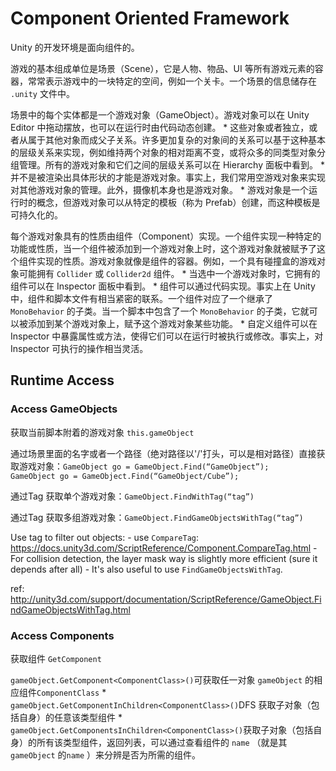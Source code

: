 # Component Oriented Framework

Unity 的开发环境是面向组件的。

游戏的基本组成单位是场景（Scene），它是人物、物品、UI 等所有游戏元素的容器，常常表示游戏中的一块特定的空间，例如一个关卡。一个场景的信息储存在 `.unity` 文件中。

场景中的每个实体都是一个游戏对象（GameObject）。游戏对象可以在 Unity Editor 中拖动摆放，也可以在运行时由代码动态创建。
    * 这些对象或者独立，或者从属于其他对象而成父子关系。许多更加复杂的对象间的关系可以基于这种基本的层级关系来实现，例如维持两个对象的相对距离不变，或将众多的同类型对象分组管理。所有的游戏对象和它们之间的层级关系可以在 Hierarchy 面板中看到。
    * 并不是被渲染出具体形状的才能是游戏对象。事实上，我们常用空游戏对象来实现对其他游戏对象的管理。此外，摄像机本身也是游戏对象。
    * 游戏对象是一个运行时的概念，但游戏对象可以从特定的模板（称为 Prefab）创建，而这种模板是可持久化的。
 
每个游戏对象具有的性质由组件（Component）实现。一个组件实现一种特定的功能或性质，当一个组件被添加到一个游戏对象上时，这个游戏对象就被赋予了这个组件实现的性质。游戏对象就像是组件的容器。例如，一个具有碰撞盒的游戏对象可能拥有 `Collider` 或 `Collider2d` 组件。
    * 当选中一个游戏对象时，它拥有的组件可以在 Inspector 面板中看到。
    * 组件可以通过代码实现。事实上在 Unity 中，组件和脚本文件有相当紧密的联系。一个组件对应了一个继承了 `MonoBehavior` 的子类。当一个脚本中包含了一个 `MonoBehavior` 的子类，它就可以被添加到某个游戏对象上，赋予这个游戏对象某些功能。
    * 自定义组件可以在 Inspector 中暴露属性或方法，使得它们可以在运行时被执行或修改。事实上，对 Inspector 可执行的操作相当灵活。

## Runtime Access

### Access GameObjects

获取当前脚本附着的游戏对象 `this.gameObject` 

通过场景里面的名字或者一个路径（绝对路径以'/'打头，可以是相对路径）直接获取游戏对象：`GameObject go = GameObject.Find(“GameObject”); 　　GameObject go = GameObject.Find(“GameObject/Cube”);` 

通过Tag 获取单个游戏对象：`GameObject.FindWithTag(“tag”)` 

通过Tag 获取多组游戏对象：`GameObject.FindGameObjectsWithTag(“tag”)` 

Use tag to filter out objects:
    - use `CompareTag`: https://docs.unity3d.com/ScriptReference/Component.CompareTag.html
    - For collision detection, the layer mask way is slightly more efficient (sure it depends after all)
    - It's also useful to use `FindGameObjectsWithTag`.

ref: http://unity3d.com/support/documentation/ScriptReference/GameObject.FindGameObjectsWithTag.html

### Access Components

获取组件 `GetComponent`  

`gameObject.GetComponent<ComponentClass>()`可获取任一对象 `gameObject` 的相应组件`ComponentClass` 
    * `gameObject.GetComponentInChildren<ComponentClass>()`DFS 获取子对象（包括自身）的任意该类型组件
    * `gameObject.GetComponentsInChildren<ComponentClass>()`获取子对象（包括自身）的所有该类型组件，返回列表，可以通过查看组件的 `name`  （就是其 `gameObject` 的`name` ）来分辨是否为所需的组件。


